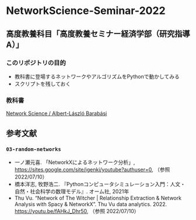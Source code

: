 # NetworkScience-Seminar-2022

## 高度教養科目「高度教養セミナー経済学部（研究指導A）」
### このリポジトリの目的
- 教科書に登場するネットワークやアルゴリズムをPythonで動かしてみる
- スクリプトを残しておく
### 教科書
[Network Science / Albert-László Barabási](http://networksciencebook.com/) 

## 参考文献
### `03-random-networks`
- 一ノ瀬元喜. 「NetworkXによるネットワーク分析」, https://sites.google.com/site/igenki/youtube?authuser=0, （参照 2022/07/10）
- 橋本洋志, 牧野浩二. 『Pythonコンピュータシミュレーション入門：人文・自然・社会科学の数理モデル』. オーム社, 2021年
- Thu Vu. “Network of The Witcher | Relationship Extraction & Network Analysis with Spacy & NetworkX”. Thu Vu data analytics. 2022. https://youtu.be/fAHkJ_Dhr50, （参照 2022/07/10）